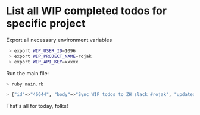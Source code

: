 # List all WIP completed todos for specific project

Export all necessary environment variables

```sh
 > export WIP_USER_ID=1096
 > export WIP_PROJECT_NAME=rojak
 > export WIP_API_KEY=xxxxx
 ```
 
Run the main file:

```sh
> ruby main.rb

> {"id"=>"46644", "body"=>"Sync WIP todos to ZH slack #rojak", "updated_at"=>"2018-04-21T03:19:21Z"}
```

That's all for today, folks!
